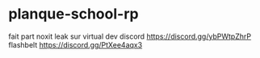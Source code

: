 # planque-school-rp

 fait part noxit 
 leak sur virtual dev 
 discord https://discord.gg/ybPWtpZhrP
 flashbelt https://discord.gg/PtXee4aqx3 

